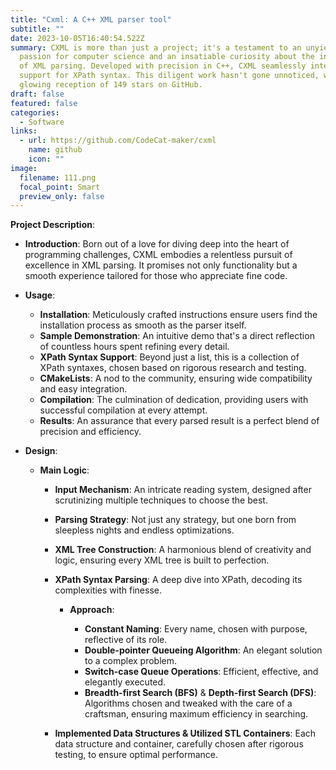```yaml
---
title: "Cxml: A C++ XML parser tool"
subtitle: ""
date: 2023-10-05T16:40:54.522Z
summary: CXML is more than just a project; it's a testament to an unyielding
  passion for computer science and an insatiable curiosity about the intricacies
  of XML parsing. Developed with precision in C++, CXML seamlessly integrates
  support for XPath syntax. This diligent work hasn't gone unnoticed, with a
  glowing reception of 149 stars on GitHub.
draft: false
featured: false
categories:
  - Software
links:
  - url: https://github.com/CodeCat-maker/cxml
    name: github
    icon: ""
image:
  filename: 111.png
  focal_point: Smart
  preview_only: false
---
```

**Project Description**:

* **Introduction**: Born out of a love for diving deep into the heart of programming challenges, CXML embodies a relentless pursuit of excellence in XML parsing. It promises not only functionality but a smooth experience tailored for those who appreciate fine code.
* **Usage**:

  * **Installation**: Meticulously crafted instructions ensure users find the installation process as smooth as the parser itself.
  * **Sample Demonstration**: An intuitive demo that's a direct reflection of countless hours spent refining every detail.
  * **XPath Syntax Support**: Beyond just a list, this is a collection of XPath syntaxes, chosen based on rigorous research and testing.
  * **CMakeLists**: A nod to the community, ensuring wide compatibility and easy integration.
  * **Compilation**: The culmination of dedication, providing users with successful compilation at every attempt.
  * **Results**: An assurance that every parsed result is a perfect blend of precision and efficiency.
* **Design**:

  * **Main Logic**:

    * **Input Mechanism**: An intricate reading system, designed after scrutinizing multiple techniques to choose the best.
    * **Parsing Strategy**: Not just any strategy, but one born from sleepless nights and endless optimizations.
    * **XML Tree Construction**: A harmonious blend of creativity and logic, ensuring every XML tree is built to perfection.
    * **XPath Syntax Parsing**: A deep dive into XPath, decoding its complexities with finesse.

      * **Approach**:

        * **Constant Naming**: Every name, chosen with purpose, reflective of its role.
        * **Double-pointer Queueing Algorithm**: An elegant solution to a complex problem.
        * **Switch-case Queue Operations**: Efficient, effective, and elegantly executed.
        * **Breadth-first Search (BFS)** & **Depth-first Search (DFS)**: Algorithms chosen and tweaked with the care of a craftsman, ensuring maximum efficiency in searching.
    * **Implemented Data Structures & Utilized STL Containers**: Each data structure and container, carefully chosen after rigorous testing, to ensure optimal performance.